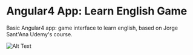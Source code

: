 # Angular4 App: Learn English Game

Basic Angular4 app: game interface to learn english, based on Jorge Sant'Ana Udemy's course.

![Alt Text](https://media.giphy.com/media/26DNhkboMWeA3CLdu/giphy.gif)
